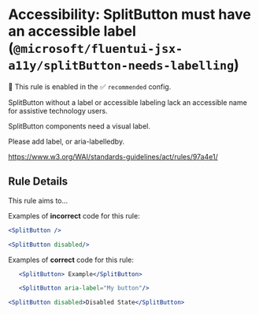 # Accessibility: SplitButton must have an accessible label (`@microsoft/fluentui-jsx-a11y/splitButton-needs-labelling`)

💼 This rule is enabled in the ✅ `recommended` config.

<!-- end auto-generated rule header -->

SplitButton without a label or accessible labeling lack an accessible name for assistive technology users.

SplitButton components need a visual label.

Please add label, or aria-labelledby.

<https://www.w3.org/WAI/standards-guidelines/act/rules/97a4e1/>

## Rule Details

This rule aims to...

Examples of **incorrect** code for this rule:

```jsx
<SplitButton />
```

```jsx
<SplitButton disabled/>
```

Examples of **correct** code for this rule:

```jsx
   <SplitButton> Example</SplitButton>
```

```jsx
   <SplitButton aria-label="My button"/>
```

```jsx
<SplitButton disabled>Disabled State</SplitButton>
```